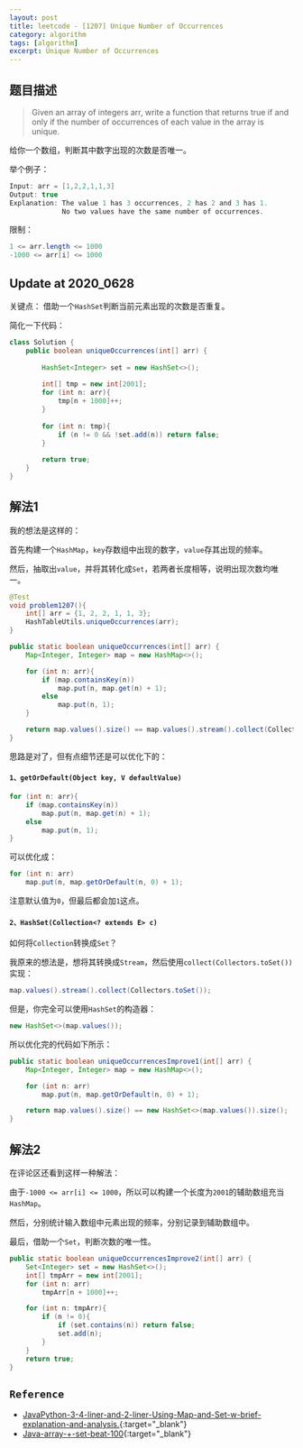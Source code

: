 ```yaml
---
layout: post
title: leetcode - [1207] Unique Number of Occurrences
category: algorithm
tags: [algorithm]
excerpt: Unique Number of Occurrences
---
```



## 题目描述  

> Given an array of integers arr, write a function that returns true if and only if the number of occurrences of each value in the array is unique.  


给你一个数组，判断其中数字出现的次数是否唯一。  

举个例子：  

``` java
Input: arr = [1,2,2,1,1,3]
Output: true
Explanation: The value 1 has 3 occurrences, 2 has 2 and 3 has 1.  
             No two values have the same number of occurrences.
```

限制：  

``` java
1 <= arr.length <= 1000
-1000 <= arr[i] <= 1000
```

## Update at 2020_0628  

关键点： 借助一个`HashSet`判断当前元素出现的次数是否重复。   

简化一下代码：  

``` java
class Solution {
    public boolean uniqueOccurrences(int[] arr) {
        
        HashSet<Integer> set = new HashSet<>();
        
        int[] tmp = new int[2001];
        for (int n: arr){
            tmp[n + 1000]++;
        }
        
        for (int n: tmp){
            if (n != 0 && !set.add(n)) return false;
        }
        
        return true;
    }
}
```




## 解法1  

我的想法是这样的：  

首先构建一个`HashMap`，`key`存数组中出现的数字，`value`存其出现的频率。  

然后，抽取出`value`，并将其转化成`Set`，若两者长度相等，说明出现次数均唯一。  

    
``` java
@Test
void problem1207(){
    int[] arr = {1, 2, 2, 1, 1, 3};
    HashTableUtils.uniqueOccurrences(arr);
}

public static boolean uniqueOccurrences(int[] arr) {
    Map<Integer, Integer> map = new HashMap<>();

    for (int n: arr){
        if (map.containsKey(n))
            map.put(n, map.get(n) + 1);
        else
            map.put(n, 1);
    }

    return map.values().size() == map.values().stream().collect(Collectors.toSet()).size();
}
```

思路是对了，但有点细节还是可以优化下的：  

#### `1、getOrDefault(Object key, V defaultValue)`  

``` java
for (int n: arr){
    if (map.containsKey(n))
        map.put(n, map.get(n) + 1);
    else
        map.put(n, 1);
}
```

可以优化成：  

``` java
for (int n: arr)
    map.put(n, map.getOrDefault(n, 0) + 1);
```

注意默认值为`0`，但最后都会加`1`这点。  


#### `2、HashSet(Collection<? extends E> c)`  

如何将`Collection`转换成`Set`？  

我原来的想法是，想将其转换成`Stream`，然后使用`collect(Collectors.toSet())`实现：  


``` java
map.values().stream().collect(Collectors.toSet());
```

但是，你完全可以使用`HashSet`的构造器：  


``` java
new HashSet<>(map.values());
```

所以优化完的代码如下所示：  

``` java
public static boolean uniqueOccurrencesImprove1(int[] arr) {
    Map<Integer, Integer> map = new HashMap<>();

    for (int n: arr)
        map.put(n, map.getOrDefault(n, 0) + 1);

    return map.values().size() == new HashSet<>(map.values()).size();
}
```


## 解法2  

在评论区还看到这样一种解法：  

由于`-1000 <= arr[i] <= 1000`，所以可以构建一个长度为`2001`的辅助数组充当`HashMap`。  

然后，分别统计输入数组中元素出现的频率，分别记录到辅助数组中。  

最后，借助一个`Set`，判断次数的唯一性。  

``` java
public static boolean uniqueOccurrencesImprove2(int[] arr) {
    Set<Integer> set = new HashSet<>();
    int[] tmpArr = new int[2001];
    for (int n: arr)
        tmpArr[n + 1000]++;

    for (int n: tmpArr){
        if (n != 0){
            if (set.contains(n)) return false;
            set.add(n);
        }
    }
    return true;
}
```


## `Reference`  
- [JavaPython-3-4-liner-and-2-liner-Using-Map-and-Set-w-brief-explanation-and-analysis.](https://leetcode.com/problems/unique-number-of-occurrences/discuss/392858/JavaPython-3-4-liner-and-2-liner-Using-Map-and-Set-w-brief-explanation-and-analysis.){:target="_blank"}  
- [Java-array-+-set-beat-100](https://leetcode.com/problems/unique-number-of-occurrences/discuss/392918/Java-array-%2B-set-beat-100){:target="_blank"}  
